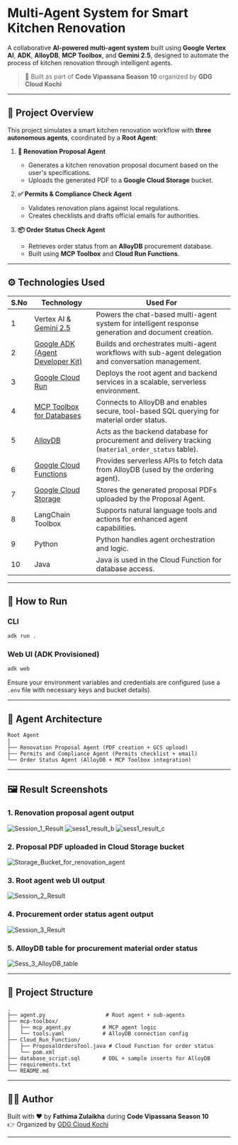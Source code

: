# Multi-Agent System for Smart Kitchen Renovation

A collaborative **AI-powered multi-agent system** built using **Google Vertex AI**, **ADK**, **AlloyDB**, **MCP Toolbox**, and **Gemini 2.5**, designed to automate the process of kitchen renovation through intelligent agents.

> 🧠 Built as part of **Code Vipassana Season 10** organized by **GDG Cloud Kochi**

---

## 🧩 Project Overview

This project simulates a smart kitchen renovation workflow with **three autonomous agents**, coordinated by a **Root Agent**:

1. **📄 Renovation Proposal Agent**  
   - Generates a kitchen renovation proposal document based on the user's specifications.  
   - Uploads the generated PDF to a **Google Cloud Storage** bucket.

2. **✅ Permits & Compliance Check Agent**  
   - Validates renovation plans against local regulations.  
   - Creates checklists and drafts official emails for authorities.

3. **📦 Order Status Check Agent**  
   - Retrieves order status from an **AlloyDB** procurement database.  
   - Built using **MCP Toolbox** and **Cloud Run Functions**.

---

## ⚙️ Technologies Used

| S.No | Technology | Used For |
|------|------------|----------|
| 1 | Vertex AI & [Gemini 2.5](https://deepmind.google/models/gemini/pro/) | Powers the chat-based multi-agent system for intelligent response generation and document creation. |
| 2 | [Google ADK (Agent Developer Kit)](https://google.github.io/adk-docs/) | Builds and orchestrates multi-agent workflows with sub-agent delegation and conversation management. |
| 3 | [Google Cloud Run](https://cloud.google.com/run) | Deploys the root agent and backend services in a scalable, serverless environment. |
| 4 | [MCP Toolbox for Databases](https://googleapis.github.io/genai-toolbox/getting-started/introduction/) | Connects to AlloyDB and enables secure, tool-based SQL querying for material order status. |
| 5 | [AlloyDB](https://cloud.google.com/alloydb) | Acts as the backend database for procurement and delivery tracking (`material_order_status` table). |
| 6 | [Google Cloud Functions](https://cloud.google.com/functions) | Provides serverless APIs to fetch data from AlloyDB (used by the ordering agent). |
| 7 | [Google Cloud Storage](https://cloud.google.com/storage) | Stores the generated proposal PDFs uploaded by the Proposal Agent. |
| 8 | LangChain Toolbox | Supports natural language tools and actions for enhanced agent capabilities. |
| 9 | Python | Python handles agent orchestration and logic. |
| 10 | Java | Java is used in the Cloud Function for database access. |

---


## 🚀 How to Run

### CLI
```bash
adk run .
```

### Web UI (ADK Provisioned)
```bash
adk web
```

Ensure your environment variables and credentials are configured (use a `.env` file with necessary keys and bucket details).

---

## 🧠 Agent Architecture

```
Root Agent
│
├── Renovation Proposal Agent (PDF creation + GCS upload)
├── Permits and Compliance Agent (Permits checklist + email)
└── Order Status Agent (AlloyDB + MCP Toolbox integration)
```

---

## 🖼️ Result Screenshots
### 1. Renovation proposal agent output
![Session_1_Result](https://github.com/user-attachments/assets/9d55c4b4-bf16-4a8d-9f86-5eb6b128585d)
![sess1_result_b](https://github.com/user-attachments/assets/45685fcf-8b35-4412-9590-77c681677b91)
![sess1_result_c](https://github.com/user-attachments/assets/72550f53-1f04-4ff6-8c39-0634f89fc997)

### 2. Proposal PDF uploaded in Cloud Storage bucket
![Storage_Bucket_for_renovation_agent](https://github.com/user-attachments/assets/572a9d72-bdcf-4ef2-ba58-3c3ef83e0829)


### 3. Root agent web UI output
![Session_2_Result](https://github.com/user-attachments/assets/02d0fb32-1237-4401-b2b7-27edaf8a6e6f)

### 4. Procurement order status agent output 
![Session_3_Result](https://github.com/user-attachments/assets/5b3fbf18-eae0-49b7-81a3-09f5bd9679f7)

### 5. AlloyDB table for procurement material order status
![Sess_3_AlloyDB_table](https://github.com/user-attachments/assets/2de3dd55-e645-4927-986e-816c165c5836)


---

## 📂 Project Structure

```
.
├── agent.py                   # Root agent + sub-agents
├── mcp-toolbox/              
│   ├── mcp_agent.py          # MCP agent logic
│   └── tools.yaml            # AlloyDB connection config
├── Cloud_Run_Function/
│   ├── ProposalOrdersTool.java # Cloud Function for order status
│   └── pom.xml
├── database_script.sql       # DDL + sample inserts for AlloyDB
├── requirements.txt
└── README.md
```

---

## 🧑‍💻 Author

Built with ❤️ by **Fathima Zulaikha** during **Code Vipassana Season 10**  
👉 Organized by [GDG Cloud Kochi](https://gdg.community.dev/gdg-cloud-kochi/)

---
